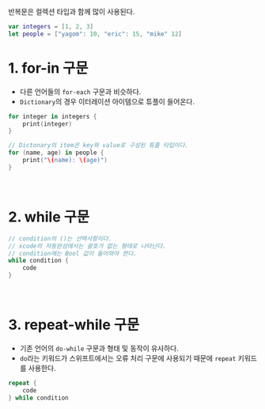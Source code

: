 반복문은 컬렉션 타입과 함께 많이 사용된다.

```Swift
var integers = [1, 2, 3]
let people = ["yagom": 10, "eric": 15, "mike" 12]
```

# 1. for-in 구문

- 다른 언어들의 `for-each` 구문과 비슷하다.
- `Dictionary`의 경우 이터레이션 아이템으로 튜플이 들어온다.

```Swift
for integer in integers {
    print(integer)
}

// Dictonary의 item은 key와 value로 구성된 튜플 타입이다.
for (name, age) in people {
    print("\(name): \(age)")
}
```

<br>

# 2. while 구문

```Swift
// condition의 ()는 선택사항이다.
// xcode의 자동완성에서는 괄호가 없는 형태로 나타난다.
// condition에는 Bool 값이 들어와야 한다.
while condition {
    code
}
```

<br>

# 3. repeat-while 구문

- 기존 언어의 `do-while` 구문과 형태 및 동작이 유사하다.
- `do`라는 키워드가 스위프트에서는 오류 처리 구문에 사용되기 때문에 `repeat` 키워드를 사용한다.

```Swift
repeat {
    code
} while condition
```
